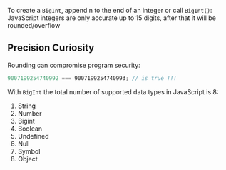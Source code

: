 To create a `BigInt`, append n to the end of an integer or call `BigInt()`:
JavaScript integers are only accurate up to 15 digits, after that it will be rounded/overflow

## Precision Curiosity
Rounding can compromise program security:
```js
9007199254740992 === 9007199254740993; // is true !!!
```

With `BigInt` the total number of supported data types in JavaScript is 8:

1. String  
2. Number  
3. Bigint  
4. Boolean  
5. Undefined  
6. Null  
7. Symbol  
8. Object